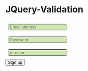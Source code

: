 # JQuery-Validation
<!doctype html>
<html lang="en">
<head>
  <meta charset="utf-8">
  <meta name="viewport" content="width=device-width, initial-scale=1">
  <title>jQuery UI Progressbar - Custom Label</title>
  <script type="text/javascript" src="http://ajax.aspnetcdn.com/ajax/jQuery/jquery-3.2.1.min.js"></script>
  <script type="text/javascript" src="http://ajax.aspnetcdn.com/ajax/jquery.validate/1.13.0/jquery.validate.min.js"></script>
  <!-- Latest compiled and minified CSS -->
<link rel="stylesheet" href="https://maxcdn.bootstrapcdn.com/bootstrap/3.3.7/css/bootstrap.min.css">
<!-- Optional theme -->
<link rel="stylesheet" href="https://maxcdn.bootstrapcdn.com/bootstrap/3.3.7/css/bootstrap-theme.min.css">
<!-- Latest compiled and minified JavaScript -->
<script src="https://maxcdn.bootstrapcdn.com/bootstrap/3.3.7/js/bootstrap.min.js"></script>
  <style>
  	input[type="text"]
  	{
  		background-color:#d1e8b4;
  		color:#366002;
  		margin:10px;
  	}
  	#password 
  	{
  		background-color:#d1e8b4;
  		color:#366002;
  		margin:10px;
  	}
  	#password2
  	{
  		background-color:#d1e8b4;
  		color:#366002;
  		margin:10px;
  	}
  </style>
</head>
<body>
<form id="emailForm" >
<div>
	<input name="email" placeholder="Email address" type="text">
</div>
<div>
	<input name="password" id="password" placeholder="Password" type="password">
</div>
<div>
	<input name="password2" id="password2" placeholder="re-enter" type="password">
</div>
<input class="btn btn-primary" id="submit-button" type="submit" value="Sign up">
</form>

<script>
$(document).ready(function() {
    $('#emailForm').validate({
    	rules:{
    		email:{
    			required:true,
    			email:true
    		},
    		password:"required",
    		password2:{
    			required:true,
    			equalTo:"#password"
    		}
    	},
    	messages:{
    		email:{
    			required:'Please enter an email addres',
    			email:'Please enter a <em>valid</em> email address'
    		}
    	}
    });
});
</script>
</body>
</html>

